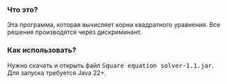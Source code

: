 ### Что это?

Эта программа, которая вычисляет корни квадратного уравнения.
Все решения производятся через дискриминант.

### Как использовать?
Нужно скачать и открыть файл <kbd>Square equation solver-1.1.jar</kbd>.
Для запуска требуется Java 22+.